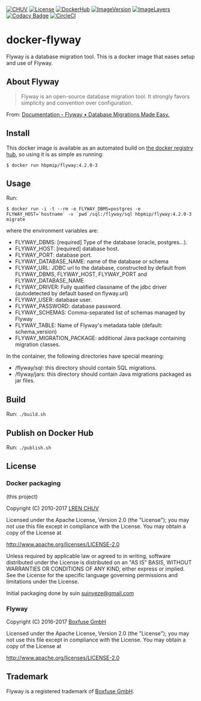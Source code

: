 [![CHUV](https://img.shields.io/badge/CHUV-LREN-AF4C64.svg)](https://www.unil.ch/lren/en/home.html) [![License](https://img.shields.io/badge/license-Apache--2.0-blue.svg)](https://github.com/LREN-CHUV/docker-flyway/blob/master/LICENSE) [![DockerHub](https://img.shields.io/badge/docker-hbpmip%2Fflyway-008bb8.svg)](https://hub.docker.com/r/hbpmip/flyway/) [![ImageVersion](https://images.microbadger.com/badges/version/hbpmip/flyway.svg)](https://hub.docker.com/r/hbpmip/flyway/tags "hbpmip/flyway image tags") [![ImageLayers](https://images.microbadger.com/badges/image/hbpmip/flyway.svg)](https://microbadger.com/#/images/hbpmip/flyway "hbpmip/flyway on microbadger") [![Codacy Badge](https://api.codacy.com/project/badge/Grade/2d3708919dc9411fa37941a679780ff1)](https://www.codacy.com/app/hbp-mip/docker-flyway?utm_source=github.com&amp;utm_medium=referral&amp;utm_content=LREN-CHUV/docker-flyway&amp;utm_campaign=Badge_Grade) [![CircleCI](https://circleci.com/gh/LREN-CHUV/docker-flyway/tree/master.svg?style=svg)](https://circleci.com/gh/LREN-CHUV/docker-flyway/tree/master)


# docker-flyway

Flyway is a database migration tool.
This is a docker image that eases setup and use of Flyway.

## About Flyway

> Flyway is an open-source database migration tool. It strongly favors simplicity and convention over configuration.

From: [Documentation - Flyway • Database Migrations Made Easy.](http://flywaydb.org/documentation/)

## Install

This docker image is available as an automated build on [the docker registry hub](https://registry.hub.docker.com/u/hbpmip/flyway/), so using it is as simple as running:


```console
$ docker run hbpmip/flyway:4.2.0-3
```

## Usage

Run:
```console
$ docker run -i -t --rm -e FLYWAY_DBMS=postgres -e FLYWAY_HOST=`hostname` -v `pwd`/sql:/flyway/sql hbpmip/flyway:4.2.0-3 migrate
```

where the environment variables are:

* FLYWAY_DBMS: [required] Type of the database (oracle, postgres...).
* FLYWAY_HOST: [required] database host.
* FLYWAY_PORT: database port.
* FLYWAY_DATABASE_NAME: name of the database or schema
* FLYWAY_URL: JDBC url to the database, constructed by default from FLYWAY_DBMS, FLYWAY_HOST, FLYWAY_PORT and FLYWAY_DATABASE_NAME
* FLYWAY_DRIVER: Fully qualified classname of the jdbc driver (autodetected by default based on flyway.url)
* FLYWAY_USER: database user.
* FLYWAY_PASSWORD: database password.
* FLYWAY_SCHEMAS: Comma-separated list of schemas managed by Flyway
* FLYWAY_TABLE: Name of Flyway's metadata table (default: schema_version)
* FLYWAY_MIGRATION_PACKAGE: additional Java package containing migration classes.

In the container, the following directories have special meaning:

* /flyway/sql: this directory should contain SQL migrations.
* /flyway/jars: this directory should contain Java migrations packaged as jar files.

## Build

Run: `./build.sh`

## Publish on Docker Hub

Run: `./publish.sh`

## License

### Docker packaging

(this project)

Copyright (C) 2010-2017 [LREN CHUV](https://www.unil.ch/lren/en/home.html)

Licensed under the Apache License, Version 2.0 (the "License");
you may not use this file except in compliance with the License.
You may obtain a copy of the License at

http://www.apache.org/licenses/LICENSE-2.0

Unless required by applicable law or agreed to in writing, software
distributed under the License is distributed on an "AS IS" BASIS,
WITHOUT WARRANTIES OR CONDITIONS OF ANY KIND, either express or implied.
See the License for the specific language governing permissions and
limitations under the License.

Initial packaging done by suin <suinyeze@gmail.com>

### Flyway

Copyright (C) 2016-2017 [Boxfuse GmbH](https://boxfuse.com)

Licensed under the Apache License, Version 2.0 (the "License");
you may not use this file except in compliance with the License.
You may obtain a copy of the License at

http://www.apache.org/licenses/LICENSE-2.0

## Trademark
Flyway is a registered trademark of [Boxfuse GmbH](https://boxfuse.com).
